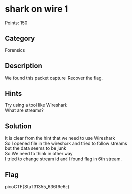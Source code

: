 # shark on wire 1
Points: 150

## Category 
Forensics 

## Description
We found this packet capture. Recover the flag.

## Hints
Try using a tool like Wireshark  
What are streams?

## Solution
It is clear from the hint that we need to use Wireshark   
So I opened file in the wireshark and tried to follow streams  
but the data seems to be junk   
So We need to think in other way   
I tried to change stream id and I found flag in 6th stream.  

## Flag
picoCTF{StaT31355_636f6e6e}


